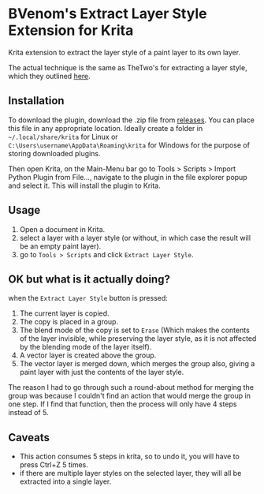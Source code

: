 # BVenom's Extract Layer Style Extension for Krita

Krita extension to extract the layer style of a paint layer to its own layer.

The actual technique is the same as TheTwo's for extracting a layer style, which they outlined [here](https://krita-artists.org/t/some-methods-of-simulating-photoshop-functions/27819).

## Installation

To download the plugin, download the .zip file from [releases](https://github.com/BVenom1/Krita-Extract-Layer-Style/releases). You can place this file in any appropriate location. Ideally create a folder in `~/.local/share/krita` for Linux or `C:\Users\username\AppData\Roaming\krita` for Windows for the purpose of storing downloaded plugins.

Then open Krita, on the Main-Menu bar go to Tools > Scripts > Import Python Plugin from File..., navigate to the plugin in the file explorer popup and select it. This will install the plugin to Krita.

## Usage

1. Open a document in Krita.
2. select a layer with a layer style (or without, in which case the result will be an empty paint layer).
3. go to `Tools > Scripts` and click `Extract Layer Style`.

## OK but what is it actually doing?

when the `Extract Layer Style` button is pressed:
1. The current layer is copied.
2. The copy is placed in a group.
3. The blend mode of the copy is set to `Erase` (Which makes the contents of the layer invisible, while preserving the layer style, as it is not affected by the blending mode of the layer itself).
4. A vector layer is created above the group.
5. The vector layer is merged down, which merges the group also, giving a paint layer with just the contents of the layer style.

The reason I had to go through such a round-about method for merging the group was because I couldn't find an action that would merge the group in one step. If I find that function, then the process will only have 4 steps instead of 5.

## Caveats

- This action consumes 5 steps in krita, so to undo it, you will have to press Ctrl+Z 5 times.
- if there are multiple layer styles on the selected layer, they will all be extracted into a single layer.
